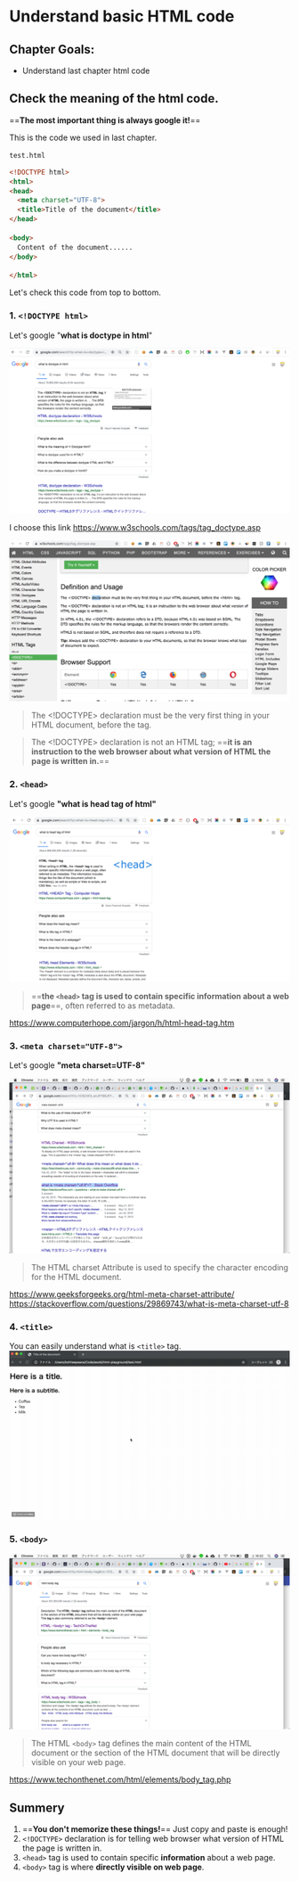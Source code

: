 # Understand basic HTML code

## Chapter Goals:
- Understand last chapter html code


## Check the meaning of the html code.
==**The most important thing is always google it!**==

This is the code we used in last chapter.

`test.html`
```html
<!DOCTYPE html>
<html>
<head>
  <meta charset="UTF-8">
  <title>Title of the document</title>
</head>

<body>
  Content of the document......
</body>

</html>
```

Let's check this code from top to bottom.

### 1. `<!DOCTYPE html>`
Let's google "**what is doctype in html**"

![What is Doctype of html](../img/html-guide/what-is-doctype-of-html.png)  

I choose this link https://www.w3schools.com/tags/tag_doctype.asp

![What is Doctype link](../img/html-guide/what-is-doctype-link.png)  
> The <!DOCTYPE> declaration must be the very first thing in your HTML document, before the <html> tag.

> The <!DOCTYPE> declaration is not an HTML tag; ==**it is an instruction to the web browser about what version of HTML the page is written in.**==



### 2. `<head>`
Let's google **"what is head tag of html"**

![What is head tag of html](../img/html-guide/what-is-head-tag-of-html.png)  

> ==**the `<head>` tag is used to contain specific information about a web page**==, often referred to as metadata.

https://www.computerhope.com/jargon/h/html-head-tag.htm


### 3. `<meta charset="UTF-8">`
Let's google **"meta charset=UTF-8"**

![What is meta charset of html](../img/html-guide/what-is-meta-charset-of-html.png)  

> The HTML charset Attribute is used to specify the character encoding for the HTML document. 

https://www.geeksforgeeks.org/html-meta-charset-attribute/
https://stackoverflow.com/questions/29869743/what-is-meta-charset-utf-8

### 4. `<title>`
You can easily understand what is `<title>` tag.
![What is title tag of html](../img/html-guide/what-is-title-tag-of-html.gif)

### 5. `<body>`
![What is body tag of html](../img/html-guide/what-is-body-tag-of-html.png)  

> The HTML `<body>` tag defines the main content of the HTML document or the section of the HTML document that will be directly visible on your web page. 

https://www.techonthenet.com/html/elements/body_tag.php


## Summery
1. ==**You don't memorize these things!**== Just copy and paste is enough!
2. `<!DOCTYPE>` declaration is for telling web browser what version of HTML the page is written in.
3. `<head>` tag is used to contain specific **information** about a web page.
4. `<body>` tag is where **directly visible on web page**.
